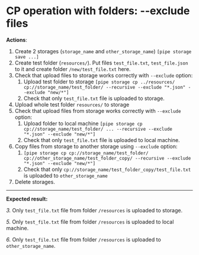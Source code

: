 # CP operation with folders: --exclude files

**Actions**:
1.	Create 2 storages (`storage_name` and `other_storage_name`) `[pipe storage save ...]`
2.	Create test folder (`resources/`). Put files `test_file.txt`, `test_file.json` to it and create folder `/new/test_file.txt` here.
3.	Check that upload files to storage works correctly with `--exclude` option:  
    1.	Upload test folder to storage `[pipe storage cp ../resources/ cp://storage_name/test_folder/ --recursive --exclude "*.json" --exclude "new/*"]`
    2.	Check that only `test_file.txt` file is uploaded to storage.
4.	Upload whole test folder `resources/` to storage 
5.	Check that upload files from storage works correctly with `--exclude` option: 
    1.	Upload folder to local machine `[pipe storage cp cp://storage_name/test_folder/ ... --recursive --exclude "*.json" --exclude "new/*"]`
    2.	Check that only `test_file.txt` file is uploaded to local machine.
6.	Copy files from storage to another storage using `--exclude` option: 
    1.	`[pipe storage cp cp://storage_name/test_folder/ cp://other_storage_name/test_folder_copy/ --recursive --exclude "*.json" --exclude "new/*"]`
    2.	Check that only `cp://storage_name/test_folder_copy/test_file.txt` is uploaded to `other_storage_name`
7.	Delete storages.

***
**Expected result:**

*3.*	Only `test_file.txt` file from folder `/resources` is uploaded to storage.

*5.*	Only `test_file.txt` file from folder `/resources` is uploaded to local machine. 

*6.*	Only `test_file.txt` file from folder `/resources` is uploaded to `other_storage_name`.
